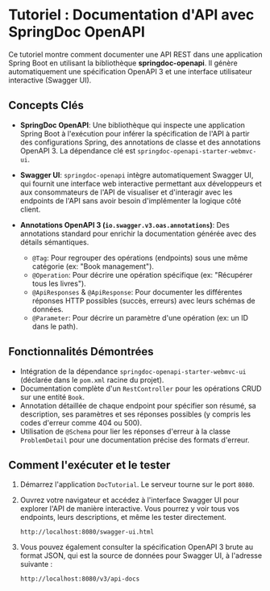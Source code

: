 # Tutoriel : Documentation d'API avec SpringDoc OpenAPI

Ce tutoriel montre comment documenter une API REST dans une application Spring Boot en utilisant la bibliothèque **springdoc-openapi**. Il génère automatiquement une spécification OpenAPI 3 et une interface utilisateur interactive (Swagger UI).

## Concepts Clés

- **SpringDoc OpenAPI**: Une bibliothèque qui inspecte une application Spring Boot à l'exécution pour inférer la spécification de l'API à partir des configurations Spring, des annotations de classe et des annotations OpenAPI 3. La dépendance clé est `springdoc-openapi-starter-webmvc-ui`.

- **Swagger UI**: `springdoc-openapi` intègre automatiquement Swagger UI, qui fournit une interface web interactive permettant aux développeurs et aux consommateurs de l'API de visualiser et d'interagir avec les endpoints de l'API sans avoir besoin d'implémenter la logique côté client.

- **Annotations OpenAPI 3 (`io.swagger.v3.oas.annotations`)**: Des annotations standard pour enrichir la documentation générée avec des détails sémantiques.
    - `@Tag`: Pour regrouper des opérations (endpoints) sous une même catégorie (ex: "Book management").
    - `@Operation`: Pour décrire une opération spécifique (ex: "Récupérer tous les livres").
    - `@ApiResponses` & `@ApiResponse`: Pour documenter les différentes réponses HTTP possibles (succès, erreurs) avec leurs schémas de données.
    - `@Parameter`: Pour décrire un paramètre d'une opération (ex: un ID dans le path).

## Fonctionnalités Démontrées

- Intégration de la dépendance `springdoc-openapi-starter-webmvc-ui` (déclarée dans le `pom.xml` racine du projet).
- Documentation complète d'un `RestController` pour les opérations CRUD sur une entité `Book`.
- Annotation détaillée de chaque endpoint pour spécifier son résumé, sa description, ses paramètres et ses réponses possibles (y compris les codes d'erreur comme 404 ou 500).
- Utilisation de `@Schema` pour lier les réponses d'erreur à la classe `ProblemDetail` pour une documentation précise des formats d'erreur.

## Comment l'exécuter et le tester

1.  Démarrez l'application `DocTutorial`. Le serveur tourne sur le port `8080`.

2.  Ouvrez votre navigateur et accédez à l'interface Swagger UI pour explorer l'API de manière interactive. Vous pourrez y voir tous vos endpoints, leurs descriptions, et même les tester directement.
    ```
    http://localhost:8080/swagger-ui.html
    ```

3.  Vous pouvez également consulter la spécification OpenAPI 3 brute au format JSON, qui est la source de données pour Swagger UI, à l'adresse suivante :
    ```
    http://localhost:8080/v3/api-docs
    ```
